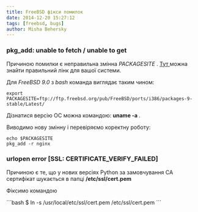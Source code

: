 ```yaml
---
title: FreeBSD фікси помилок
date: 2014-12-20 15:27:12
tags: [freebsd, bugs]
author: Misha Behersky
---
```


<h3>
 pkg_add: unable to fetch / unable to get
</h3>
<p>
 Причиною помилки є неправильна змінна
 <em>
  PACKAGESITE
 </em>
 .
 <a href="ftp://ftp.freebsd.org/pub/FreeBSD/ports/">
  Тут
 </a>
 можна знайти правильний лінк для вашої системи.
</p>
<p>
 Для
 <em>
  FreeBSD 9.0
 </em>
 з
 <em>
  bash
 </em>
 команда виглядає таким чином:
</p>
<pre>
<code class="language-bash">export PACKAGESITE=ftp://ftp.freebsd.org/pub/FreeBSD/ports/i386/packages-9-stable/Latest/
</code></pre>
<p>
 Дізнатися версію ОС можна командою:
 <strong>
  uname -a
 </strong>
 .
</p>
<p>
 Виводимо нову змінну і перевіряємо коректну роботу:
</p>
<pre>
<code class="language-bash">echo $PACKAGESITE
pkg_add -r nginx</code></pre>
<h3>
 urlopen error [SSL: CERTIFICATE_VERIFY_FAILED]
</h3>
<p>
 Причиною є те, що у нових версіях Python за замовчування CA сертифікат шукається в папці
 <strong>
  /etc/ssl/cert.pem
 </strong>
</p>
<p>
 Фіксимо командою
</p>
```bash
$ ln -s /usr/local/etc/ssl/cert.pem /etc/ssl/cert.pem
```
